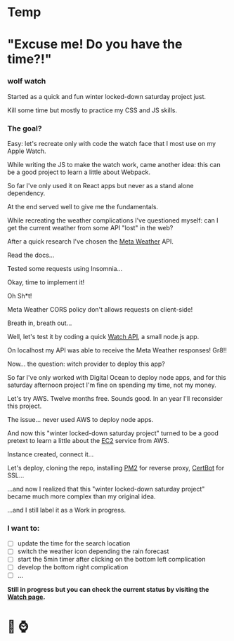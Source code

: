 # Temp

# **"Excuse me! Do you have the time?!"**

### **wolf watch**

Started as a quick and fun winter locked-down saturday project just.

Kill some time but mostly to practice my CSS and JS skills.

### The goal?

Easy: let's recreate only with code the watch face that I most use on my Apple Watch.

While writing the JS to make the watch work, came another idea: this can be a good project to learn a little about Webpack.

So far I've only used it on React apps but never as a stand alone dependency.

At the end served well to give me the fundamentals.

While recreating the weather complications I've questioned myself: can I get the current weather from some API "lost" in the web?

After a quick research I've chosen the [Meta Weather](https://www.metaweather.com/) API.

Read the docs...

Tested some requests using Insomnia...

Okay, time to implement it!

Oh Sh\*t!

Meta Weather CORS policy don't allows requests on client-side!

Breath in, breath out...

Well, let's test it by coding a quick [Watch API](https://github.com/bruno-wolf/wolf-watch-api), a small node.js app.

On localhost my API was able to receive the Meta Weather responses! Gr8!!

Now... the question: witch provider to deploy this app?

So far I've only worked with Digital Ocean to deploy node apps, and for this saturday afternoon project I'm fine on spending my time, not my money.

Let's try AWS. Twelve months free. Sounds good. In an year I'll reconsider this project.

The issue... never used AWS to deploy node apps.

And now this "winter locked-down saturday project" turned to be a good pretext to learn a little about the [EC2](https://eu-west-3.console.aws.amazon.com/ec2/v2/home?region=eu-west-3#Home:) service from AWS.

Instance created, connect it...

Let's deploy, cloning the repo, installing [PM2](https://pm2.keymetrics.io/) for reverse proxy, [CertBot](https://certbot.eff.org/lets-encrypt/ubuntuxenial-nginx.html) for SSL...

...and now I realized that this "winter locked-down saturday project" became much more complex than my original idea.

...and I still label it as a Work in progress.

### I want to:

- [ ]  update the time for the search location
- [ ]  switch the weather icon depending the rain forecast
- [ ]  start the 5min timer after clicking on the bottom left complication
- [ ]  develop the bottom right complication
- [ ]  ...

**Still in progress but you can check the current status by visiting the [Watch page](https://watch.theycallmewolf.pt/).**

# 🐺 ⌚
